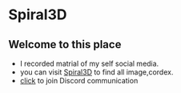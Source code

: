 # Spiral3D
## Welcome to this place                      
-  I recorded matrial of my self social media.
-  you can visit [Spiral3D](https://spiral3d.org) to find all image,cordex.
-  [click](https://discord.gg/7NT7gRT) to join Discord communication				  